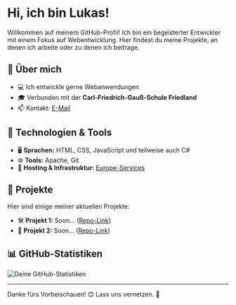 # Hi, ich bin Lukas!

Willkommen auf meinem GitHub-Profil! Ich bin ein begeisterter Entwickler mit einem Fokus auf Webentwicklung. Hier findest du meine Projekte, an denen ich arbeite oder zu denen ich beitrage.

## 🚀 Über mich
- 💻 Ich entwickle gerne Webanwendungen
- 🎓 Verbunden mit der **Carl-Friedrich-Gauß-Schule Friedland**
- 📫 Kontakt: [E-Mail](mailto:///rensberg@europeservices.de)
 
## 🔧 Technologien & Tools
- 🖥️ **Sprachen:** HTML, CSS, JavaScript und teilweise auch C#
- ⚙️ **Tools:** Apache, Git
- 📡 **Hosting & Infrastruktur:** [Europe-Services](www.europeservices.de)

## 📌 Projekte
Hier sind einige meiner aktuellen Projekte:
- 🛠️ **Projekt 1:** Soon... ([Repo-Link]())
- 📂 **Projekt 2:** Soon... ([Repo-Link]())

## 📊 GitHub-Statistiken
![Deine GitHub-Statistiken](https://github-readme-stats.vercel.app/api?username=europe-lukas&show_icons=true&theme=blueberry)

---

Danke fürs Vorbeischauen! 😊 Lass uns vernetzen. 🚀
